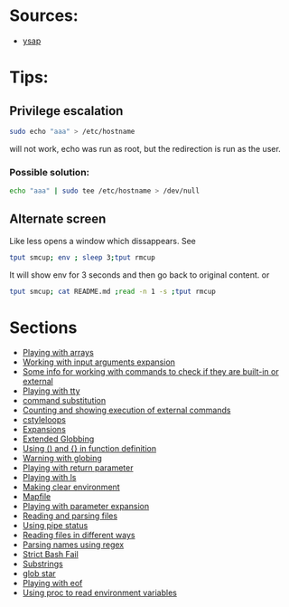 # Sources:
- [ysap](https://www.youtube.com/watch?v=KwRow9DdFJ0)
# Tips:
## Privilege escalation
```bash
sudo echo "aaa" > /etc/hostname
```
will not work, echo was run as root, but the redirection is run as the user.

### Possible solution:
```bash
echo "aaa" | sudo tee /etc/hostname > /dev/null
```
## Alternate screen
Like less opens a window which dissappears. See
```bash
tput smcup; env ; sleep 3;tput rmcup
```
It will show env for 3 seconds and then go back to original content.
or
```bash
tput smcup; cat README.md ;read -n 1 -s ;tput rmcup
```

# Sections
- [ Playing with arrays](./sections/arrays.md)
- [ Working with input arguments expansion](./sections/basharguments.md)
- [ Some info for working with commands to check if they are built-in or external](./sections/checking_commands.md)
- [ Playing with tty](./sections/checking_the_kind_of_output.md)
- [ command substitution](./sections/command_substitution.md)
- [ Counting and showing execution of external commands](./sections/counting_commands.md)
- [ cstyleloops](./sections/cstyleloops.md)
- [ Expansions](./sections/expansions.md)
- [ Extended Globbing](./sections/extended_globbing.md)
- [ Using () and {} in function definition](./sections/function_definition.md)
- [ Warning with globing](./sections/globing_failures.md)
- [ Playing with return parameter](./sections/local_return_status.md)
- [ Playing with ls](./sections/lsfun.md)
- [ Making clear environment](./sections/making_clear_environment.md)
- [ Mapfile](./sections/mapfile_usage.md)
- [ Playing with parameter expansion](./sections/parameters_expansion.md)
- [ Reading and parsing files](./sections/parsingline.md)
- [ Using pipe status](./sections/pipe_status.md)
- [ Reading files in different ways](./sections/read_file.md)
- [ Parsing names using regex](./sections/regexpparsing.md)
- [ Strict Bash Fail](./sections/Strict_Bash_Fail.md)
- [ Substrings](./sections/substrings.md)
- [ glob star](./sections/twoasterix.md)
- [ Playing with eof](./sections/using_eof.md)
- [ Using proc to read environment variables](./sections/using_proc_for_environment.md)
